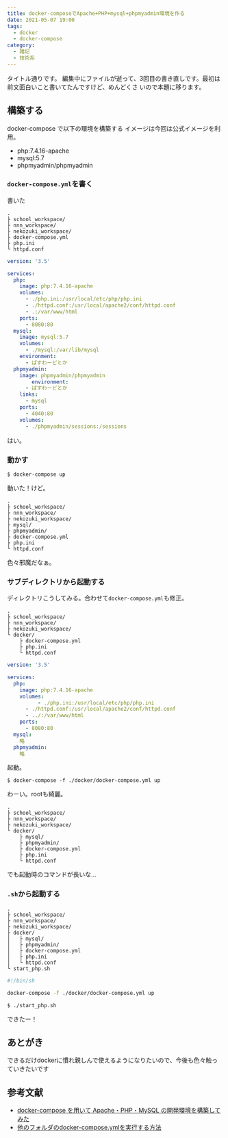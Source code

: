 ```yaml
---
title: docker-composeでApache+PHP+mysql+phpmyadmin環境を作る
date: 2021-05-07 19:00
tags:
  - docker
  - docker-compose
category:
  - 雑記
  - 技術系
---
```


タイトル通りです。
編集中にファイルが逝って、3回目の書き直しです。最初は前文面白いこと書いてたんですけど、めんどくさ
いので本題に移ります。

<!-- more -->

## 構築する
docker-compose で以下の環境を構築する
イメージは今回は公式イメージを利用。

- php:7.4.16-apache
- mysql:5.7
- phpmyadmin/phpmyadmin

### `docker-compose.yml`を書く
書いた

```
.
├ school_workspace/
├ nnn_workspace/
├ nekozuki_workspace/
├ docker-compose.yml
├ php.ini
└ httpd.conf
```

```yml docker-compose.yml
version: '3.5'

services:
  php:
    image: php:7.4.16-apache
    volumes:
      - ./php.ini:/usr/local/etc/php/php.ini
      - ./httpd.conf:/usr/local/apache2/conf/httpd.conf
      - .:/var/www/html
    ports:
      - 8080:80
  mysql:
    image: mysql:5.7
    volumes:
      - ./mysql:/var/lib/mysql
    environment:
      - ぱすわーどとか
  phpmyadmin:
    image: phpmyadmin/phpmyadmin
        environment:
      - ぱすわーどとか
    links:
      - mysql
    ports:
      - 4040:80
    volumes:
      - ./phpmyadmin/sessions:/sessions
```

はい。

### 動かす

```shell
$ docker-compose up
```

動いた！けど。

```
.
├ school_workspace/
├ nnn_workspace/
├ nekozuki_workspace/
├ mysql/
├ phpmyadmin/
├ docker-compose.yml
├ php.ini
└ httpd.conf
```

色々邪魔だなぁ。

### サブディレクトリから起動する

ディレクトリこうしてみる。合わせて`docker-compose.yml`も修正。

```
.
├ school_workspace/
├ nnn_workspace/
├ nekozuki_workspace/
└ docker/
    ├ docker-compose.yml
    ├ php.ini
    └ httpd.conf
```

```yml docker-compose.yml
version: '3.5'

services:
  php:
    image: php:7.4.16-apache
    volumes:
          - ./php.ini:/usr/local/etc/php/php.ini
      - ./httpd.conf:/usr/local/apache2/conf/httpd.conf
      - ../:/var/www/html
    ports:
      - 8080:80
  mysql:
    略
  phpmyadmin:
    略
```

起動。

```shell
$ docker-compose -f ./docker/docker-compose.yml up
```

わーい。rootも綺麗。
```
.
├ school_workspace/
├ nnn_workspace/
├ nekozuki_workspace/
└ docker/
    ├ mysql/
    ├ phpmyadmin/
    ├ docker-compose.yml
    ├ php.ini
    └ httpd.conf
```
でも起動時のコマンドが長いな...

### `.sh`から起動する

```
.
├ school_workspace/
├ nnn_workspace/
├ nekozuki_workspace/
├ docker/
│   ├ mysql/
│   ├ phpmyadmin/
│   ├ docker-compose.yml
│   ├ php.ini
│   └ httpd.conf
└ start_php.sh
```

```sh
#!/bin/sh

docker-compose -f ./docker/docker-compose.yml up
```

```shell
$ ./start_php.sh
```

できたー！

## あとがき
できるだけdockerに慣れ親しんで使えるようになりたいので、今後も色々触っていきたいです

## 参考文献
- [docker-compose を用いて Apache・PHP・MySQL の開発環境を構築してみた](https://qiita.com/sugurutakahashi12345/items/5daf89b2d33ef8d9fa2e)
- [他のフォルダのdocker-compose.ymlを実行する方法](https://qiita.com/sakapun/items/4249b814def5abbeb02c)
